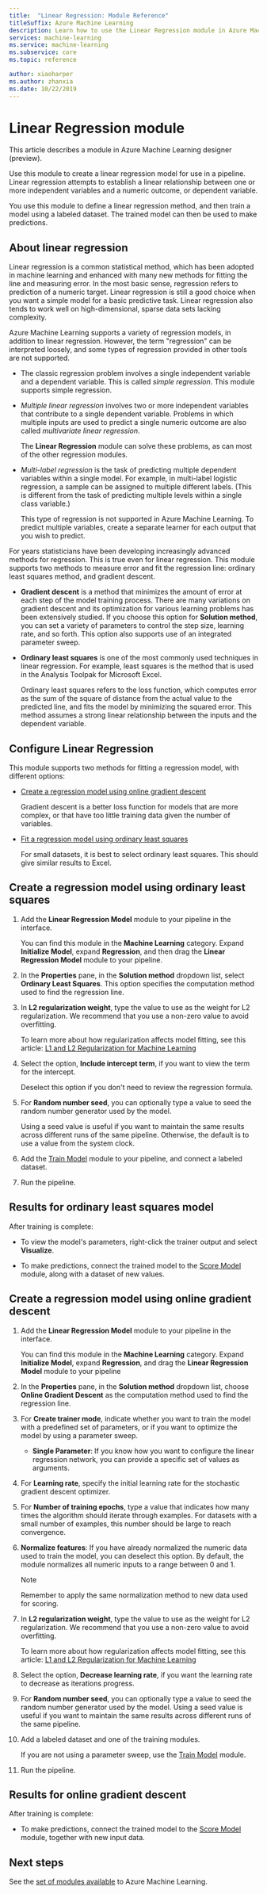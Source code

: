 ```yaml
---
title:  "Linear Regression: Module Reference"
titleSuffix: Azure Machine Learning
description: Learn how to use the Linear Regression module in Azure Machine Learning to create a linear regression model for use in an experiment.
services: machine-learning
ms.service: machine-learning
ms.subservice: core
ms.topic: reference

author: xiaoharper
ms.author: zhanxia
ms.date: 10/22/2019
---
```

# Linear Regression module
This article describes a module in Azure Machine Learning designer (preview).

Use this module to create a linear regression model for use in a pipeline.  Linear regression attempts to establish a linear relationship between one or more independent variables and a numeric outcome, or dependent variable. 

You use this module to define a linear regression method, and then train a model using a labeled dataset. The trained model can then be used to make predictions.

## About linear regression

Linear regression is a common statistical method, which has been adopted in machine learning and enhanced with many new methods for fitting the line and measuring error. In the most basic sense, regression refers to prediction of a numeric target. Linear regression is still a good choice when you want a simple model for a basic predictive task. Linear regression also tends to work well on high-dimensional, sparse data sets lacking complexity.

Azure Machine Learning supports a variety of regression models, in addition to linear regression. However, the term "regression" can be interpreted loosely, and some types of regression provided in other tools are not supported.

+ The classic regression problem involves a single independent variable and a dependent variable. This is called *simple regression*.  This module supports simple regression.

+ *Multiple linear regression* involves two or more independent variables that contribute to a single dependent variable. Problems in which multiple inputs are used to predict a single numeric outcome are also  called *multivariate linear regression*.

    The **Linear Regression** module can solve these problems, as can most of the other regression modules.

+ *Multi-label regression* is the task of predicting multiple dependent variables within a single model. For example, in multi-label logistic regression, a sample can be assigned to multiple different labels. (This is different from the task of predicting multiple levels within a single class variable.)

    This type of regression is not supported in Azure Machine Learning. To predict multiple variables, create a separate learner for each output that you wish to predict.

For years statisticians have been developing increasingly advanced methods for regression. This is true even for linear regression. This module supports two methods to measure error and fit the regression line: ordinary least squares method, and gradient descent.

- **Gradient descent** is a method that minimizes the amount of error at each step of the model training process. There are many variations on gradient descent and its optimization for various learning problems has been extensively studied. If you choose this option for **Solution method**, you can set a variety of parameters to control the step size, learning rate, and so forth. This option also supports use of an integrated parameter sweep.

- **Ordinary least squares** is one of the most commonly used techniques in linear regression. For example, least squares is the method that is used in the Analysis Toolpak for Microsoft Excel.

    Ordinary least squares refers to the loss function, which computes error as the sum of the square of distance from the actual value to the predicted line, and fits the model by minimizing the squared error. This method assumes a strong linear relationship between the inputs and the dependent variable.

## Configure Linear Regression

This module supports two methods for fitting a regression model, with different options:

+ [Create a regression model using online gradient descent](#bkmk_GradientDescent)

    Gradient descent is a better loss function for models that are more complex, or that have too little training data given the number of variables.



+ [Fit a regression model using ordinary least squares](#bkmk_OrdinaryLeastSquares)

    For small datasets, it is best to select ordinary least squares. This should give similar results to Excel.

## <a name="bkmk_OrdinaryLeastSquares"></a> Create a regression model using ordinary least squares

1. Add the **Linear Regression Model** module to your pipeline in the interface.

    You can find this module in the **Machine Learning** category. Expand **Initialize Model**, expand **Regression**, and then drag the **Linear Regression Model** module to your pipeline.

2. In the **Properties** pane, in the **Solution method** dropdown list, select **Ordinary Least Squares**. This option specifies the computation method used to find the regression line.

3. In **L2 regularization weight**, type the value to use as the weight for L2 regularization. We recommend that you use a non-zero value to avoid overfitting.

     To learn more about how regularization affects model fitting, see this article: [L1 and L2 Regularization for Machine Learning](https://msdn.microsoft.com/magazine/dn904675.aspx)

4. Select the option, **Include intercept term**, if you want to view the term for the intercept.

    Deselect this option if you don't need to review the regression formula.

5. For **Random number seed**, you can optionally type a value to seed the random number generator used by the model.

    Using a seed value is useful if you want to maintain the same results across different runs of the same pipeline. Otherwise, the default is to use a value from the system clock.


7. Add the [Train Model](./train-model.md) module to your pipeline, and connect a labeled dataset.

8. Run the pipeline.

## Results for ordinary least squares model

After training is complete:

+ To view the model's parameters, right-click the trainer output and select **Visualize**.

+ To make predictions, connect the trained model to the [Score Model](./score-model.md) module, along with a dataset of new values. 


## <a name="bkmk_GradientDescent"></a> Create a regression model using online gradient descent

1. Add the **Linear Regression Model** module to your pipeline in the interface.

    You can find this module in the **Machine Learning** category. Expand **Initialize Model**, expand **Regression**, and drag the **Linear Regression Model** module to your pipeline

2. In the **Properties** pane, in the **Solution method** dropdown list, choose **Online Gradient Descent** as the computation method used to find the regression line.

3. For **Create trainer mode**, indicate whether you want to train the model with a predefined set of parameters, or if you want to optimize the model by using a parameter sweep.

    + **Single Parameter**: If you know how you want to configure the linear regression network, you can provide a specific set of values as arguments.

   
4. For **Learning rate**, specify the initial learning rate for the stochastic gradient descent optimizer.

5. For **Number of training epochs**, type a value that indicates how many times the algorithm should iterate through examples. For datasets with a small number of examples, this number should be large to reach convergence.

6. **Normalize features**: If you have already normalized the numeric data used to train the model, you can deselect this option. By default, the module normalizes all numeric inputs to a range between 0 and 1.

    > [!NOTE]
    > 
    > Remember to apply the same normalization method to new data used for scoring.

7. In **L2 regularization weight**, type the value to use as the weight for L2 regularization. We recommend that you use a non-zero value to avoid overfitting.

    To learn more about how regularization affects model fitting, see this article: [L1 and L2 Regularization for Machine Learning](https://msdn.microsoft.com/magazine/dn904675.aspx)


9. Select the option, **Decrease learning rate**, if you want the learning rate to decrease as iterations progress.  

10. For **Random number seed**, you can optionally type a value to seed the random number generator used by the model. Using a seed value is useful if you want to maintain the same results across different runs of the same pipeline.


12. Add a labeled dataset and one of the training modules.

    If you are not using a parameter sweep, use the [Train Model](train-model.md) module.

13. Run the pipeline.

## Results for online gradient descent

After training is complete:

+ To make predictions, connect the trained model to the [Score Model](./score-model.md) module, together with new input data.


## Next steps

See the [set of modules available](module-reference.md) to Azure Machine Learning. 